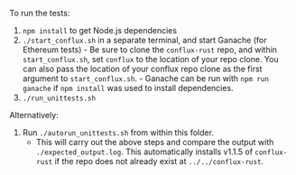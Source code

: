To run the tests:
  1. `npm install` to get Node.js dependencies
  2. `./start_conflux.sh` in a separate terminal, and start Ganache (for Ethereum tests)
    -  Be sure to clone the `conflux-rust` repo, and within `start_conflux.sh`, set `conflux` to the location of your repo clone. You can also pass the location of your conflux repo clone as the first argument to `start_conflux.sh`.
    -  Ganache can be run with `npm run ganache` if `npm install` was used to install dependencies.
  3. `./run_unittests.sh`

Alternatively:
  1. Run `./autorun_unittests.sh` from within this folder.
     - This will carry out the above steps and compare the output with `./expected_output.log`. This automatically installs v1.1.5 of `conflux-rust` if the repo does not already exist at `../../conflux-rust`.